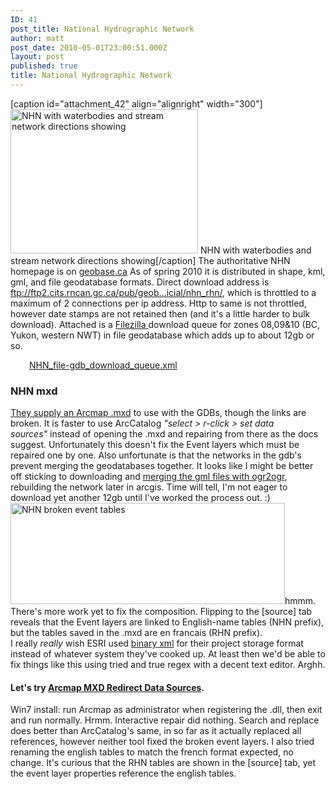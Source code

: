 ```yaml
---
ID: 41
post_title: National Hydrographic Network
author: matt
post_date: 2010-05-01T23:00:51.000Z
layout: post
published: true
title: National Hydrographic Network
---
```

[caption id="attachment_42" align="alignright" width="300"][<img class="size-medium wp-image-42" alt="NHN with waterbodies and stream network directions showing" src="http://reboot.yukongis.ca/wp-content/uploads/2013/12/nhn-300x231.jpg" width="300" height="231" />][1] NHN with waterbodies and stream network directions showing[/caption] The authoritative NHN homepage is on <a title="http://geobase.ca/geobase/en/data/nhn/index.html" href="http://geobase.ca/geobase/en/data/nhn/index.html" target="_blank" rel="external nofollow">geobase.ca</a> As of spring 2010 it is distributed in shape, kml, gml, and file geodatabase formats. Direct download address is <a title="ftp://ftp2.cits.rncan.gc.ca/pub/geobase/official/nhn_rhn/" href="ftp://ftp2.cits.rncan.gc.ca/pub/geobase/official/nhn_rhn/" target="_blank" rel="external nofollow">ftp://ftp2.cits.rncan.gc.ca/pub/geob...icial/nhn_rhn/</a>, which is throttled to a maximum of 2 connections per ip address. Http to same is not throttled, however date stamps are not retained then (and it's a little harder to bulk download). Attached is a <a title="http://www.filezilla.org/" href="http://www.filezilla.org/" target="_blank" rel="external nofollow">Filezilla </a>download queue for zones 08,09&10 (BC, Yukon, western NWT) in file geodatabase which adds up to about 12gb or so. <p style="padding-left: 30px;">
  <a href="http://reboot.yukongis.ca/2010/05/national-hydrographic-network/nhn_file-gdb_download_queue-xml/" rel="attachment wp-att-44">NHN_file-gdb_download_queue.xml</a>
</p>

<div id="section_1">
  <h3>
    NHN mxd
  </h3>
  
  <a title="http://www.geobase.ca/geobase/en/data/nhn/utilisation.html" href="http://www.geobase.ca/geobase/en/data/nhn/utilisation.html" target="_blank" rel="external nofollow">They supply an Arcmap .mxd</a> to use with the GDBs, though the links are broken. It is faster to use ArcCatalog <em>"select > r-click > set data sources"</em> instead of opening the .mxd and repairing from there as the docs suggest. Unfortunately this doesn't fix the Event layers which must be repaired one by one. Also unfortunate is that the networks in the gdb's prevent merging the geodatabases together. It looks like I might be better off sticking to downloading and <a title="http://code.google.com/p/maphew/source/browse/trunk/gis/canvec/gml2shp.bat" href="http://code.google.com/p/maphew/source/browse/trunk/gis/canvec/gml2shp.bat" target="_blank" rel="external nofollow">merging the gml files with ogr2ogr</a>, rebuilding the network later in arcgis. Time will tell, I'm not eager to download yet another 12gb until I've worked the process out. :) <a href="http://reboot.yukongis.ca/wp-content/uploads/2013/12/nhn-broken-event-tables.jpg"><img class="alignright size-full wp-image-43" alt="NHN broken event tables" src="http://reboot.yukongis.ca/wp-content/uploads/2013/12/nhn-broken-event-tables.jpg" width="439" height="162" /></a>hmmm. There's more work yet to fix the composition. Flipping to the [source] tab reveals that the Event layers are linked to English-name tables (NHN prefix), but the tables saved in the .mxd are en francais (RHN prefix). I really <em>really </em>wish ESRI used <a title="http://www.cubewerx.com/bxml" href="http://www.cubewerx.com/bxml" target="_blank" rel="external nofollow">binary xml</a> for their project storage format instead of whatever system they've cooked up. At least then we'd be able to fix things like this using tried and true regex with a decent text editor. Arghh. <div id="section_2">
    <h4>
      Let's try <a title="http://arcscripts.esri.com/details.asp?dbid=14456" href="http://arcscripts.esri.com/details.asp?dbid=14456" target="_blank" rel="external nofollow">Arcmap MXD Redirect Data Sources</a>.
    </h4> Win7 install: run Arcmap as administrator when registering the .dll, then exit and run normally. Hrmm. Interactive repair did nothing. Search and replace does better than ArcCatalog's same, in so far as it actually replaced all references, however neither tool fixed the broken event layers. I also tried renaming the english tables to match the french format expected, no change. It's curious that the RHN tables are shown in the [source] tab, yet the event layer properties reference the english tables.
  </div>
</div>

 [1]: http://reboot.yukongis.ca/wp-content/uploads/2013/12/nhn.jpg
